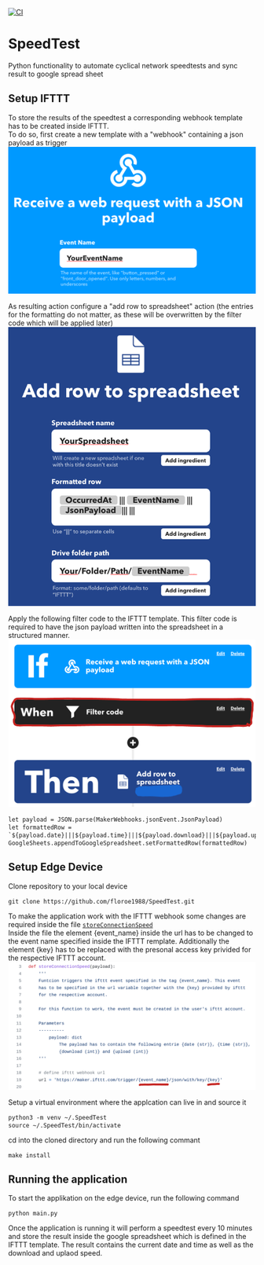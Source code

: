 [![CI](https://github.com/floroe1988/SpeedTest/actions/workflows/main.yml/badge.svg)](https://github.com/floroe1988/SpeedTest/actions/workflows/main.yml)

# SpeedTest
Python functionality to automate cyclical network speedtests and sync result to google
spread sheet

## Setup IFTTT
To store the results of the speedtest a corresponding webhook template has to be created 
inside IFTTT.  
To do so, first create a new template with a "webhook" containing a json payload as trigger
![IFTTT Trigger](docs/Trigger.png)

As resulting action configure a "add row to spreadsheet" action (the entries for the
formatting do not matter, as these will be overwritten by the filter code which will
be applied later)
![IFTTT Action](docs/Action.png)

Apply the following filter code to the IFTTT template. This filter code is required to 
have the json payload written into the spreadsheet in a structured manner.
![IFTTT FilterCoce](docs/FilterCode.png)
```
let payload = JSON.parse(MakerWebhooks.jsonEvent.JsonPayload)
let formattedRow = `${payload.date}|||${payload.time}|||${payload.download}|||${payload.upload}`
GoogleSheets.appendToGoogleSpreadsheet.setFormattedRow(formattedRow)
```

## Setup Edge Device
Clone repository to your local device
```
git clone https://github.com/floroe1988/SpeedTest.git
```

To make the application work with the IFTTT webhook some changes are required
inside the file [`storeConnectionSpeed`](https://github.com/floroe1988/SpeedTest/blob/main/src/StoreConnectionSpeed.py)  
Inside the file the element {event_name} inside the url has to be changed to the event name
specified inside the IFTTT remplate. Additionally the element {key} has to be replaced with 
the presonal access key privided for the respective IFTTT account.
![Python FileConfig](docs/FileConfig.png)

Setup a virtual environment where the applcation can live in and source it
```
python3 -m venv ~/.SpeedTest
source ~/.SpeedTest/bin/activate
```

cd into the cloned directory and run the following commant
```
make install
```

## Running the application
To start the applikation on the edge device, run the following command
```
python main.py
```

Once the application is running it will perform a speedtest every 10 minutes and store the result
inside the google spreadsheet which is defined in the IFTTT template. The result contains the 
current date and time as well as the download and uplaod speed.
